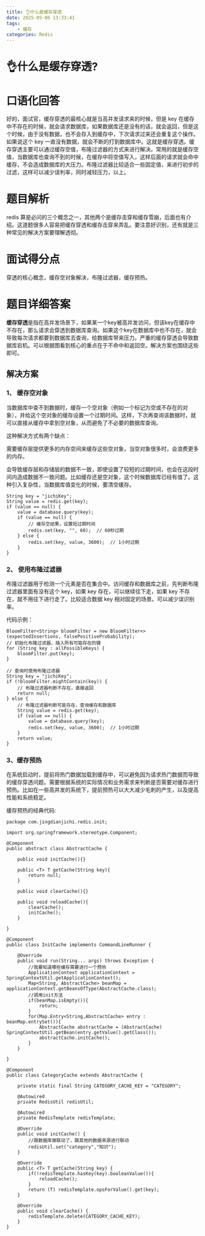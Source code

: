 ```yaml
---
title: 👌什么是缓存穿透
date: 2025-05-06 13:33:41
tags:
	- 缓存
categories: Redis
---
```


# 👌什么是缓存穿透?

# 口语化回答
好的，面试官，缓存穿透的最核心就是当高并发请求来的时候，但是 key 在缓存中不存在的时候，就会请求数据库，如果数据库还是没有的话，就会返回，但是这个时候，由于没有数据，也不会存入到缓存中，下次请求过来还会重复这个操作。如果说这个 key 一直没有数据，就会不断的打到数据库中。这就是缓存穿透。缓存穿透主要可以通过缓存空值，布隆过滤器的方式来进行解决。常用的就是缓存空值，当数据库也查询不到的时候，在缓存中将空值写入，这样后面的请求就会命中缓存，不会造成数据库的大压力。布隆过滤器比较适合一些固定值，来进行初步的过滤，这样可以减少误判率，同时减轻压力，以上。

# 题目解析
redis 算是必问的三个概念之一，其他两个是缓存击穿和缓存雪崩，后面也有介绍。这道题很多人容易把缓存穿透和缓存击穿来弄乱。要注意好识别，还有就是三种常见的解决方案要理解透彻。

# 面试得分点
穿透的核心概念，缓存空对象解决，布隆过滤器，缓存预热。

# 题目详细答案
**缓存穿透**是指在高并发场景下，如果某一个key被高并发访问，但该key在缓存中不存在，那么请求会穿透到数据库查询。如果这个key在数据库中也不存在，就会导致每次请求都要到数据库去查询，给数据库带来压力。严重的缓存穿透会导致数据库宕机。可以根据图看到核心的重点在于不命中和返回空。解决方案也围绕这些即可。

## 解决方案
### **1、 缓存空对象**
当数据库中查不到数据时，缓存一个空对象（例如一个标记为空或不存在的对象），并给这个空对象的缓存设置一个过期时间。这样，下次再查询该数据时，就可以直接从缓存中拿到空对象，从而避免了不必要的数据库查询。

这种解决方式有两个缺点：

需要缓存层提供更多的内存空间来缓存这些空对象，当空对象很多时，会浪费更多的内存。

会导致缓存层和存储层的数据不一致，即使设置了较短的过期时间，也会在这段时间内造成数据不一致问题。比如缓存还是空对象，这个时候数据库已经有值了。这种引入复杂性，当数据库值变化的时候，要清空缓存。

```plain
String key = "jichiKey";
String value = redis.get(key);
if (value == null) {
    value = database.query(key);
    if (value == null) {
        // 缓存空结果，设置短过期时间
        redis.set(key, "", 60);  // 60秒过期
    } else {
        redis.set(key, value, 3600);  // 1小时过期
    }
}
```

### **2、 使用布隆过滤器**
布隆过滤器用于检测一个元素是否在集合中。访问缓存和数据库之前，先判断布隆过滤器里面有没有这个 key，如果 key 存在，可以继续往下走，如果 key 不存在，就不用往下进行走了。比较适合数据 key 相对固定的场景。可以减少误识别率。


代码示例：

```plain
BloomFilter<String> bloomFilter = new BloomFilter<>(expectedInsertions, falsePositiveProbability);
// 初始化布隆过滤器，插入所有可能存在的键
for (String key : allPossibleKeys) {
    bloomFilter.put(key);
}

// 查询时使用布隆过滤器
String key = "jichiKey";
if (!bloomFilter.mightContain(key)) {
    // 布隆过滤器判断不存在，直接返回
    return null;
} else {
    // 布隆过滤器判断可能存在，查询缓存和数据库
    String value = redis.get(key);
    if (value == null) {
        value = database.query(key);
        redis.set(key, value, 3600);  // 1小时过期
    }
    return value;
}
```

### **3、缓存预热**
在系统启动时，提前将热门数据加载到缓存中，可以避免因为请求热门数据而导致的缓存穿透问题。需要根据系统的实际情况和业务需求来判断是否需要对缓存进行预热。比如在一些高并发的系统下，提前预热可以大大减少毛刺的产生，以及提高性能和系统稳定。

缓存预热的经典代码:

```plain
package com.jingdianjichi.redis.init;

import org.springframework.stereotype.Component;

@Component
public abstract class AbstractCache {

    public void initCache(){}

    public <T> T getCache(String key){
        return null;
    }

    public void clearCache(){}

    public void reloadCache(){
        clearCache();
        initCache();
    }

}

```

```plain
@Component
public class InitCache implements CommandLineRunner {

    @Override
    public void run(String... args) throws Exception {
        //我要知道哪些缓存需要进行一个预热
        ApplicationContext applicationContext = SpringContextUtil.getApplicationContext();
        Map<String, AbstractCache> beanMap = applicationContext.getBeansOfType(AbstractCache.class);
        //调用init方法
        if(beanMap.isEmpty()){
            return;
        }
        for(Map.Entry<String,AbstractCache> entry : beanMap.entrySet()){
            AbstractCache abstractCache = (AbstractCache) SpringContextUtil.getBean(entry.getValue().getClass());
            abstractCache.initCache();
        }
    }

}
```

```plain
@Component
public class CategoryCache extends AbstractCache {

    private static final String CATEGORY_CACHE_KEY = "CATEGORY";

    @Autowired
    private RedisUtil redisUtil;

    @Autowired
    private RedisTemplate redisTemplate;

    @Override
    public void initCache() {
        //跟数据库做联动了，跟其他的数据来源进行联动
        redisUtil.set("category","知识");
    }

    @Override
    public <T> T getCache(String key) {
        if(!redisTemplate.hasKey(key).booleanValue()){
            reloadCache();
        }
        return (T) redisTemplate.opsForValue().get(key);
    }

    @Override
    public void clearCache() {
        redisTemplate.delete(CATEGORY_CACHE_KEY);
    }
}
```
